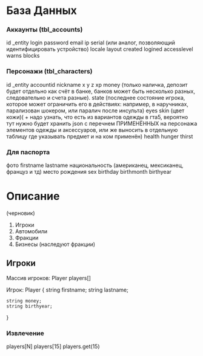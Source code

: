 # База Данных
### Аккаунты (tbl_accounts)
id
_entity
login
password
email
ip
serial (или аналог, позволяющий идентифицировать устройство)
locale
layout
created
logined
accesslevel
warns
blocks

### Персонажи (tbl_characters)
id
_entity
accountid
nickname
x
y
z
xp
money (только наличка, депозит будет отдельно как счёт в банке, банков может быть несколько разных, следовательно и счета разные).
state (последнее состояние игрока, которое может ограничить его в действиях: например, в наручниках, парализован шокером, или паралич после инсульта)
eyes
skin (цвет кожи)( + надо узнать, что есть из вариантов одежды в гта5, вероятно тут нужно будет хранить json c перечнем ПРИМЕНЁННЫХ на персонажа элементов одежды и аксессуаров, или же выносить в отдельную таблицу где указывать предмет и на ком применён)
health
hunger
thirst



### Для паспорта
фото
firstname
lastname
национальность (американец, мексиканец, француз и тд)
место рождения
sex
birthday
birthmonth
birthyear

# Описание
(черновик)

1. Игроки
2. Автомобили
3. Фракции
4. Бизнесы (наследуют фракции)



## Игроки

Массив игроков:
Player players[]

Игрок:
Player {
    string firstname;
    string lastname;

    string money;
    string birthyear;
}


### Извлечение

players[N]
players[15]
players.get(15)

